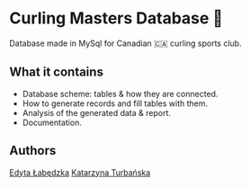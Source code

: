 # Curling Masters Database 🥌

Database made in MySql for Canadian 🇨🇦 curling sports club.

## What it contains
- Database scheme: tables & how they are connected.
- How to generate records and fill tables with them.
- Analysis of the generated data & report.
- Documentation.

## Authors
[Edyta Łabędzka](https://github.com/3dytalabedzka)
[Katarzyna Turbańska](https://github.com/KatarzynaTurbanska)
